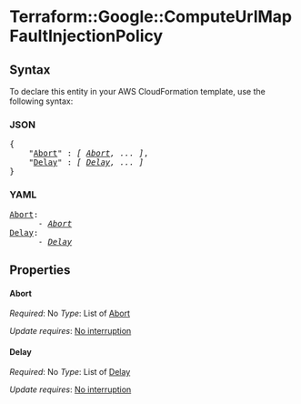 # Terraform::Google::ComputeUrlMap FaultInjectionPolicy

## Syntax

To declare this entity in your AWS CloudFormation template, use the following syntax:

### JSON

<pre>
{
    "<a href="#abort" title="Abort">Abort</a>" : <i>[ <a href="faultinjectionpolicy-abort.md">Abort</a>, ... ]</i>,
    "<a href="#delay" title="Delay">Delay</a>" : <i>[ <a href="faultinjectionpolicy-delay.md">Delay</a>, ... ]</i>
}
</pre>

### YAML

<pre>
<a href="#abort" title="Abort">Abort</a>: <i>
      - <a href="faultinjectionpolicy-abort.md">Abort</a></i>
<a href="#delay" title="Delay">Delay</a>: <i>
      - <a href="faultinjectionpolicy-delay.md">Delay</a></i>
</pre>

## Properties

#### Abort

_Required_: No
_Type_: List of <a href="faultinjectionpolicy-abort.md">Abort</a>

_Update requires_: [No interruption](https://docs.aws.amazon.com/AWSCloudFormation/latest/UserGuide/using-cfn-updating-stacks-update-behaviors.html#update-no-interrupt)

#### Delay

_Required_: No
_Type_: List of <a href="faultinjectionpolicy-delay.md">Delay</a>

_Update requires_: [No interruption](https://docs.aws.amazon.com/AWSCloudFormation/latest/UserGuide/using-cfn-updating-stacks-update-behaviors.html#update-no-interrupt)

